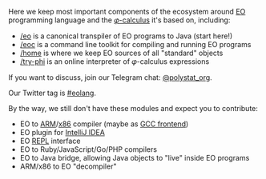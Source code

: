 Here we keep most important components of the ecosystem around [EO](https://www.eolang.org) programming language and
the [𝜑-calculus](https://arxiv.org/abs/2111.13384) it's based on, including:

  * [/eo](https://www.github.com/objectionary/eo) is a canonical transpiler of EO programs to Java (start here!)
  * [/eoc](https://www.github.com/objectionary/eoc) is a command line toolkit for compiling and running EO programs
  * [/home](https://www.github.com/objectionary/home) is where we keep EO sources of all "standard" objects
  * [/try-phi](https://github.com/objectionary/try-phi) is an online interpreter of 𝜑-calculus expressions

If you want to discuss, join our Telegram chat: [@polystat_org](https://t.me/polystat_org).

Our Twitter tag is [#eolang](https://twitter.com/search?q=%23eolang).

By the way, we still don't have these modules and expect you to contribute:

  * EO to [ARM](https://en.wikipedia.org/wiki/ARM_architecture)/[x86](https://en.wikipedia.org/wiki/X86) compiler (maybe as [GCC frontend](https://gcc.gnu.org/frontends.html))
  * EO plugin for [IntelliJ IDEA](https://en.wikipedia.org/wiki/IntelliJ_IDEA)
  * EO [REPL](https://en.wikipedia.org/wiki/Read%E2%80%93eval%E2%80%93print_loop) interface
  * EO to Ruby/JavaScript/Go/PHP compilers
  * EO to Java bridge, allowing Java objects to "live" inside EO programs
  * ARM/x86 to EO "decompiler"
